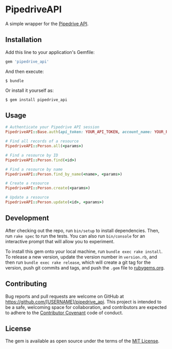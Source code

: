 # PipedriveAPI

A simple wrapper for the [Pipedrive API](https://developers.pipedrive.com/docs/api/v1/).

## Installation

Add this line to your application's Gemfile:

```ruby
gem 'pipedrive_api'
```

And then execute:

    $ bundle

Or install it yourself as:

    $ gem install pipedrive_api

## Usage

```ruby
# Authenticate your Pipedrive API session
PipedriveAPI::Base.auth(api_token: YOUR_API_TOKEN, account_name: YOUR_PIPEDRIVE_ACCOUNT_NAME)

# Find all records of a resource
PipedriveAPI::Person.all(<params>)

# Find a resource by ID
PipedriveAPI::Person.find(<id>)

# Find a resource by name
PipedriveAPI::Person.find_by_name(<name>, <params>)

# Create a resource
PipedriveAPI::Person.create(<params>)

# Update a resource
PipedriveAPI::Person.update(<id>, <params>)
```

## Development

After checking out the repo, run `bin/setup` to install dependencies. Then, run `rake spec` to run the tests. You can also run `bin/console` for an interactive prompt that will allow you to experiment.

To install this gem onto your local machine, run `bundle exec rake install`. To release a new version, update the version number in `version.rb`, and then run `bundle exec rake release`, which will create a git tag for the version, push git commits and tags, and push the `.gem` file to [rubygems.org](https://rubygems.org).

## Contributing

Bug reports and pull requests are welcome on GitHub at https://github.com/[USERNAME]/pipedrive_api. This project is intended to be a safe, welcoming space for collaboration, and contributors are expected to adhere to the [Contributor Covenant](http://contributor-covenant.org) code of conduct.


## License

The gem is available as open source under the terms of the [MIT License](http://opensource.org/licenses/MIT).
